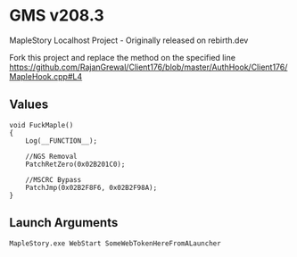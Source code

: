# GMS v208.3
MapleStory Localhost Project - Originally released on rebirth.dev

Fork this project and replace the method on the specified line
https://github.com/RajanGrewal/Client176/blob/master/AuthHook/Client176/MapleHook.cpp#L4

## Values
```
void FuckMaple()
{
	Log(__FUNCTION__);

	//NGS Removal
	PatchRetZero(0x02B201C0);
  
	//MSCRC Bypass
	PatchJmp(0x02B2F8F6, 0x02B2F98A);
}
```

## Launch Arguments
`MapleStory.exe WebStart SomeWebTokenHereFromALauncher`
